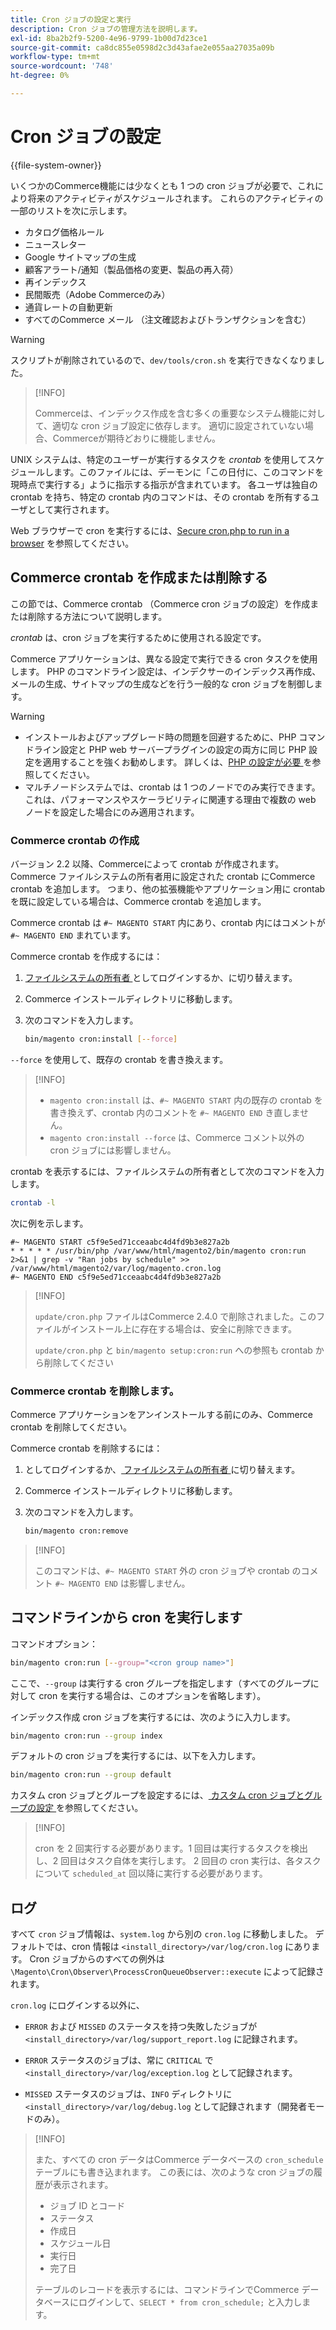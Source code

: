 ```yaml
---
title: Cron ジョブの設定と実行
description: Cron ジョブの管理方法を説明します。
exl-id: 8ba2b2f9-5200-4e96-9799-1b00d7d23ce1
source-git-commit: ca8dc855e0598d2c3d43afae2e055aa27035a09b
workflow-type: tm+mt
source-wordcount: '748'
ht-degree: 0%

---
```


# Cron ジョブの設定

{{file-system-owner}}

いくつかのCommerce機能には少なくとも 1 つの cron ジョブが必要で、これにより将来のアクティビティがスケジュールされます。 これらのアクティビティの一部のリストを次に示します。

- カタログ価格ルール
- ニュースレター
- Google サイトマップの生成
- 顧客アラート/通知（製品価格の変更、製品の再入荷）
- 再インデックス
- 民間販売（Adobe Commerceのみ）
- 通貨レートの自動更新
- すべてのCommerce メール （注文確認およびトランザクションを含む）

>[!WARNING]
>
>スクリプトが削除されているので、`dev/tools/cron.sh` を実行できなくなりました。

>[!INFO]
>
>Commerceは、インデックス作成を含む多くの重要なシステム機能に対して、適切な cron ジョブ設定に依存します。 適切に設定されていない場合、Commerceが期待どおりに機能しません。

UNIX システムは、特定のユーザーが実行するタスクを _crontab_ を使用してスケジュールします。このファイルには、デーモンに「この日付に、このコマンドを現時点で実行する」ように指示する指示が含まれています。 各ユーザは独自の crontab を持ち、特定の crontab 内のコマンドは、その crontab を所有するユーザとして実行されます。

Web ブラウザーで cron を実行するには、[Secure cron.php to run in a browser](../security/secure-cron-php.md) を参照してください。

## Commerce crontab を作成または削除する

この節では、Commerce crontab （Commerce cron ジョブの設定）を作成または削除する方法について説明します。

_crontab_ は、cron ジョブを実行するために使用される設定です。

Commerce アプリケーションは、異なる設定で実行できる cron タスクを使用します。 PHP のコマンドライン設定は、インデクサーのインデックス再作成、メールの生成、サイトマップの生成などを行う一般的な cron ジョブを制御します。

>[!WARNING]
>
>- インストールおよびアップグレード時の問題を回避するために、PHP コマンドライン設定と PHP web サーバープラグインの設定の両方に同じ PHP 設定を適用することを強くお勧めします。 詳しくは、[PHP の設定が必要 ](../../installation/prerequisites/php-settings.md) を参照してください。
>- マルチノードシステムでは、crontab は 1 つのノードでのみ実行できます。 これは、パフォーマンスやスケーラビリティに関連する理由で複数の web ノードを設定した場合にのみ適用されます。

### Commerce crontab の作成

バージョン 2.2 以降、Commerceによって crontab が作成されます。 Commerce ファイルシステムの所有者用に設定された crontab にCommerce crontab を追加します。 つまり、他の拡張機能やアプリケーション用に crontab を既に設定している場合は、Commerce crontab を追加します。

Commerce crontab は `#~ MAGENTO START` 内にあり、crontab 内にはコメントが `#~ MAGENTO END` まれています。

Commerce crontab を作成するには：

1. [ ファイルシステムの所有者 ](../../installation/prerequisites/file-system/overview.md) としてログインするか、に切り替えます。
1. Commerce インストールディレクトリに移動します。
1. 次のコマンドを入力します。

   ```bash
   bin/magento cron:install [--force]
   ```

`--force` を使用して、既存の crontab を書き換えます。

>[!INFO]
>
>- `magento cron:install` は、`#~ MAGENTO START` 内の既存の crontab を書き換えず、crontab 内のコメントを `#~ MAGENTO END` き直しません。
>- `magento cron:install --force` は、Commerce コメント以外の cron ジョブには影響しません。

crontab を表示するには、ファイルシステムの所有者として次のコマンドを入力します。

```bash
crontab -l
```

次に例を示します。

```
#~ MAGENTO START c5f9e5ed71cceaabc4d4fd9b3e827a2b
* * * * * /usr/bin/php /var/www/html/magento2/bin/magento cron:run 2>&1 | grep -v "Ran jobs by schedule" >> /var/www/html/magento2/var/log/magento.cron.log
#~ MAGENTO END c5f9e5ed71cceaabc4d4fd9b3e827a2b
```

>[!INFO]
>
>`update/cron.php` ファイルはCommerce 2.4.0 で削除されました。このファイルがインストール上に存在する場合は、安全に削除できます。
>
>`update/cron.php` と `bin/magento setup:cron:run` への参照も crontab から削除してください

### Commerce crontab を削除します。

Commerce アプリケーションをアンインストールする前にのみ、Commerce crontab を削除してください。

Commerce crontab を削除するには：

1. としてログインするか、[ ファイルシステムの所有者 ](../../installation/prerequisites/file-system/overview.md) に切り替えます。
1. Commerce インストールディレクトリに移動します。
1. 次のコマンドを入力します。

   ```bash
   bin/magento cron:remove
   ```

>[!INFO]
>
>このコマンドは、`#~ MAGENTO START` 外の cron ジョブや crontab のコメント `#~ MAGENTO END` は影響しません。

## コマンドラインから cron を実行します

コマンドオプション：

```bash
bin/magento cron:run [--group="<cron group name>"]
```

ここで、`--group` は実行する cron グループを指定します（すべてのグループに対して cron を実行する場合は、このオプションを省略します）。

インデックス作成 cron ジョブを実行するには、次のように入力します。

```bash
bin/magento cron:run --group index
```

デフォルトの cron ジョブを実行するには、以下を入力します。

```bash
bin/magento cron:run --group default
```

カスタム cron ジョブとグループを設定するには、[ カスタム cron ジョブとグループの設定 ](../cron/custom-cron.md) を参照してください。

>[!INFO]
>
>cron を 2 回実行する必要があります。1 回目は実行するタスクを検出し、2 回目はタスク自体を実行します。 2 回目の cron 実行は、各タスクについて `scheduled_at` 回以降に実行する必要があります。

## ログ

すべて `cron` ジョブ情報は、`system.log` から別の `cron.log` に移動しました。
デフォルトでは、cron 情報は `<install_directory>/var/log/cron.log` にあります。
Cron ジョブからのすべての例外は `\Magento\Cron\Observer\ProcessCronQueueObserver::execute` によって記録されます。

`cron.log` にログインする以外に、

- `ERROR` および `MISSED` のステータスを持つ失敗したジョブが `<install_directory>/var/log/support_report.log` に記録されます。

- `ERROR` ステータスのジョブは、常に `CRITICAL` で `<install_directory>/var/log/exception.log` として記録されます。

- `MISSED` ステータスのジョブは、`INFO` ディレクトリに `<install_directory>/var/log/debug.log` として記録されます（開発者モードのみ）。

>[!INFO]
>
>また、すべての cron データはCommerce データベースの `cron_schedule` テーブルにも書き込まれます。 この表には、次のような cron ジョブの履歴が表示されます。
>
>- ジョブ ID とコード
>- ステータス
>- 作成日
>- スケジュール日
>- 実行日
>- 完了日
>
>テーブルのレコードを表示するには、コマンドラインでCommerce データベースにログインして、`SELECT * from cron_schedule;` と入力します。
